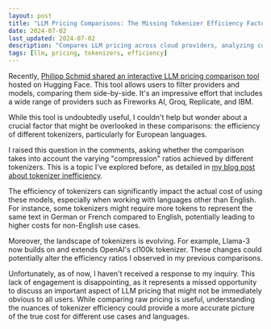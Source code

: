 ```yaml
---
layout: post
title: "LLM Pricing Comparisons: The Missing Tokenizer Efficiency Factor"
date: 2024-07-02
last_updated: 2024-07-02
description: "Compares LLM pricing across cloud providers, analyzing cost-per-token, subscription tiers, and total cost of ownership for enterprise deployments."
tags: [llm, pricing, tokenizers, efficiency]
---
```


Recently, [Philipp Schmid shared an interactive LLM pricing comparison tool](https://www.linkedin.com/posts/philipp-schmid-a6a2bb196_ive-converted-the-llm-pricing-comparison-ugcPost-7213897660838129664-UAQy?utm_source=share&utm_medium=member_desktop) hosted on Hugging Face. This tool allows users to filter providers and models, comparing them side-by-side. It's an impressive effort that includes a wide range of providers such as Fireworks AI, Groq, Replicate, and IBM.

While this tool is undoubtedly useful, I couldn't help but wonder about a crucial factor that might be overlooked in these comparisons: the efficiency of different tokenizers, particularly for European languages.

I raised this question in the comments, asking whether the comparison takes into account the varying "compression" ratios achieved by different tokenizers. This is a topic I've explored before, as detailed in [my blog post about tokenizer inefficiency](https://ndurner.github.io/tokenizer-inefficiency-needle-haystack-anthropic-claude).

The efficiency of tokenizers can significantly impact the actual cost of using these models, especially when working with languages other than English. For instance, some tokenizers might require more tokens to represent the same text in German or French compared to English, potentially leading to higher costs for non-English use cases.

Moreover, the landscape of tokenizers is evolving. For example, Llama-3 now builds on and extends OpenAI's cl100k tokenizer. These changes could potentially alter the efficiency ratios I observed in my previous comparisons.

Unfortunately, as of now, I haven't received a response to my inquiry. This lack of engagement is disappointing, as it represents a missed opportunity to discuss an important aspect of LLM pricing that might not be immediately obvious to all users. While comparing raw pricing is useful, understanding the nuances of tokenizer efficiency could provide a more accurate picture of the true cost for different use cases and languages.